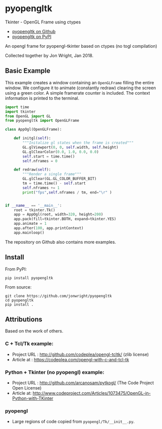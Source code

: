 # pyopengltk

Tkinter - OpenGL Frame using ctypes

* [pyopengltk on Github](https://github.com/jonwright/pyopengltk)
* [pyopengltk on PyPI](https://pypi.org/project/pyopengltk/)

An opengl frame for pyopengl-tkinter based on ctypes (no togl compilation)

Collected together by Jon Wright, Jan 2018.

## Basic Example

This example creates a window containing an `OpenGLFrame`
filling the entire window. We configure it to animate
(constantly redraw) clearing the screen using a green color.
A simple framerate counter is included.
The context information is printed to the terminal.

```python
import time
import tkinter
from OpenGL import GL
from pyopengltk import OpenGLFrame

class AppOgl(OpenGLFrame):

    def initgl(self):
        """Initalize gl states when the frame is created"""
        GL.glViewport(0, 0, self.width, self.height)
        GL.glClearColor(0.0, 1.0, 0.0, 0.0)    
        self.start = time.time()
        self.nframes = 0

    def redraw(self):
        """Render a single frame"""
        GL.glClear(GL.GL_COLOR_BUFFER_BIT)
        tm = time.time() - self.start
        self.nframes += 1
        print("fps",self.nframes / tm, end="\r" )


if __name__ == '__main__':
    root = tkinter.Tk()
    app = AppOgl(root, width=320, height=200)
    app.pack(fill=tkinter.BOTH, expand=tkinter.YES)
    app.animate = 1
    app.after(100, app.printContext)
    app.mainloop()
```

The repository on Github also contains more examples.

## Install

From PyPI:

```
pip install pyopengltk
```

From source:

```
git clone https://github.com/jonwright/pyopengltk
cd pyopengltk
pip install .
```

## Attributions

Based on the work of others.

### C + Tcl/Tk example:

* Project URL : http://github.com/codeplea/opengl-tcltk/ (zlib license)
* Article at : https://codeplea.com/opengl-with-c-and-tcl-tk

### Python + Tkinter (no pyopengl) example:

* Project URL : http://github.com/arcanosam/pytkogl/ (The Code Project Open License)
* Article at: http://www.codeproject.com/Articles/1073475/OpenGL-in-Python-with-TKinter

### pyopengl

* Large regions of code copied from `pyopengl/Tk/__init__.py`.
